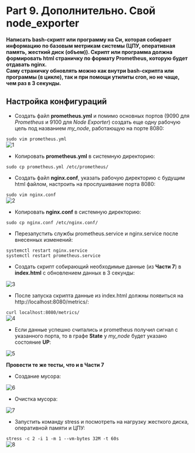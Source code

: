 # Part 9. Дополнительно. Свой node_exporter

**Написать bash-скрипт или программу на Си, которая собирает информацию по базовым метрикам системы (ЦПУ, оперативная память, жесткий диск (объем)). Скрипт или программа должна формировать html страничку по формату Prometheus, которую будет отдавать nginx.** <br>
**Саму страничку обновлять можно как внутри bash-скрипта или программы (в цикле), так и при помощи утилиты cron, но не чаще, чем раз в 3 секунды.**

## Настройка конфигураций

- Создать файл **prometheus.yml** и помимо основных портов (9090 для *Prometheus* и 9100 для *Node Exporter*) создать еще одну рабочую цель под названием *my_node*, работающую на порте 8080:

`sudo vim prometheus.yml` <br>
<img src="../../misc/images/part_9/1.jpg" alt="1" />

- Копировать **prometheus.yml** в системную директорию:

`sudo cp prometheus.yml /etc/prometheus/` <br>

- Создать файл **nginx.conf**, указать рабочую директорию с будущим html файлом, настроить на прослушивание порта 8080:

`sudo vim nginx.conf` <br>
<img src="../../misc/images/part_9/2.jpg" alt="2" />

- Копировать **nginx.conf** в системную директорию:

`sudo cp nginx.conf /etc/nginx.conf/` <br>

- Перезапустить службы prometheus.service и nginx.service после внесенных изменений:

`systemctl restart nginx.service` <br>
`systemctl restart prometheus.service` <br>

- Создать скрипт собирающий необходимые данные (из **Части 7**) в **index.html** с обновлением данных в 3 секунды:

<img src="../../misc/images/part_9/3.jpg" alt="3" />

- После запуска скрипта данные из index.html должны появиться на http://localhost:8080/metrics/:

`curl localhost:8080/metrics/` <br>
<img src="../../misc/images/part_9/4.jpg" alt="4" />

- Если данные успешно считались и prometheus получил сигнал с указанного порта, то в графе **State** у *my_node* будет указано состояние **UP**:

<img src="../../misc/images/part_9/5.jpg" alt="5" />


**Провести те же тесты, что и в Части 7**

- Создание мусора:

<img src="../../misc/images/part_9/6.jpg" alt="6" />

- Очистка мусора:

<img src="../../misc/images/part_9/7.jpg" alt="7" />

- Запустить команду stress и посмотреть на нагрузку жесткого диска, оперативной памяти и ЦПУ:

`stress -c 2 -i 1 -m 1 --vm-bytes 32M -t 60s` <br>
<img src="../../misc/images/part_9/8.jpg" alt="8" />